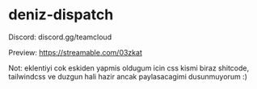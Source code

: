 # deniz-dispatch

Discord: discord.gg/teamcloud

Preview: https://streamable.com/03zkat

Not: eklentiyi cok eskiden yapmis oldugum icin css kismi biraz shitcode, tailwindcss ve duzgun hali hazir ancak paylasacagimi dusunmuyorum :)

